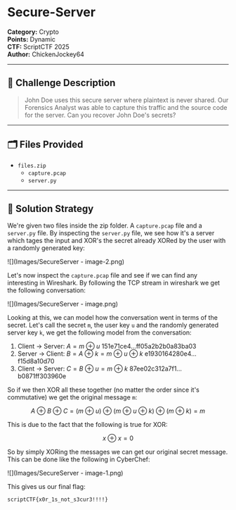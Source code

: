 # Secure-Server
**Category:** Crypto  
**Points:** Dynamic  
**CTF:** ScriptCTF 2025  
**Author:** ChickenJockey64

---

## 🧠 Challenge Description

> John Doe uses this secure server where plaintext is never shared. Our Forensics Analyst was able to capture this traffic and the source code for the server. Can you recover John Doe's secrets?

---

## 🗂️ Files Provided

- `files.zip`
	- `capture.pcap`
	- `server.py`

---

## 🧠 Solution Strategy

We're given two files inside the zip folder. A `capture.pcap` file and a `server.py` file. By inspecting the `server.py` file, we see how it's a server which tages the input and XOR's the secret already XORed by the user with a randomly generated key:

![](Images/SecureServer - image-2.png)

Let's now inspect the `capture.pcap` file and see if we can find any interesting in Wireshark. By following the TCP stream in wireshark we get the following conversation: 

![](Images/SecureServer - image.png)

Looking at this, we can model how the conversation went in terms of the secret. Let's call the secret `m`, the user key `u` and the randomly generated server key `k`, we get the following model from the conversation: 

1. Client $\rightarrow$ Server: $A = m \ \oplus \ u$                                       151e71ce4$\dots$ff05a2b2b0a83ba03
2. Server $\rightarrow$ Client: $B=A\ \oplus \ k =m \ \oplus \ u \ \oplus \ k$               e1930164280e4$\dots$f15d8a10d70
3. Client $\rightarrow$ Server: $C=B \ \oplus \ u=m \ \oplus \ k$                       87ee02c312a7f1$\dots$b0871ff303960e

So if we then XOR all these together (no matter the order since it's commutative) we get the original message `m`:

$$
A \ \oplus \ B \ \oplus \ C = (m \ \oplus \ u) \ \oplus \  (m \ \oplus \ u \ \oplus \ k) \ \oplus \ (m \ \oplus \ k) = m
$$

This is due to the fact that the following is true for XOR:


$$
x \ \oplus \ x = 0
$$

So by simply XORing the messages we can get our original secret message. This can be done like the following in CyberChef:

![](Images/SecureServer - image-1.png)

This gives us our final flag: 

```bash
scriptCTF{x0r_1s_not_s3cur3!!!!}
```